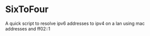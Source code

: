 SixToFour
=========

A quick script to resolve ipv6 addresses to ipv4 on a lan using mac addresses and ff02::1